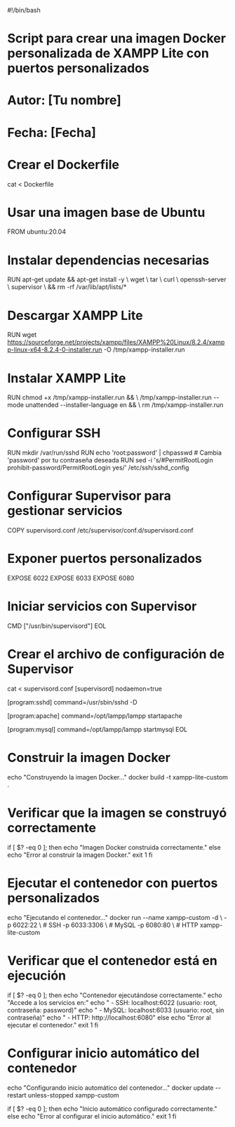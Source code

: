 #!/bin/bash

# Script para crear una imagen Docker personalizada de XAMPP Lite con puertos personalizados
# Autor: [Tu nombre]
# Fecha: [Fecha]

# Crear el Dockerfile
cat <<EOL > Dockerfile
# Usar una imagen base de Ubuntu
FROM ubuntu:20.04

# Instalar dependencias necesarias
RUN apt-get update && apt-get install -y \\
    wget \\
    tar \\
    curl \\
    openssh-server \\
    supervisor \\
    && rm -rf /var/lib/apt/lists/*

# Descargar XAMPP Lite
RUN wget https://sourceforge.net/projects/xampp/files/XAMPP%20Linux/8.2.4/xampp-linux-x64-8.2.4-0-installer.run -O /tmp/xampp-installer.run

# Instalar XAMPP Lite
RUN chmod +x /tmp/xampp-installer.run && \\
    /tmp/xampp-installer.run --mode unattended --installer-language en && \\
    rm /tmp/xampp-installer.run

# Configurar SSH
RUN mkdir /var/run/sshd
RUN echo 'root:password' | chpasswd  # Cambia 'password' por tu contraseña deseada
RUN sed -i 's/#PermitRootLogin prohibit-password/PermitRootLogin yes/' /etc/ssh/sshd_config

# Configurar Supervisor para gestionar servicios
COPY supervisord.conf /etc/supervisor/conf.d/supervisord.conf

# Exponer puertos personalizados
EXPOSE 6022
EXPOSE 6033
EXPOSE 6080

# Iniciar servicios con Supervisor
CMD ["/usr/bin/supervisord"]
EOL

# Crear el archivo de configuración de Supervisor
cat <<EOL > supervisord.conf
[supervisord]
nodaemon=true

[program:sshd]
command=/usr/sbin/sshd -D

[program:apache]
command=/opt/lampp/lampp startapache

[program:mysql]
command=/opt/lampp/lampp startmysql
EOL

# Construir la imagen Docker
echo "Construyendo la imagen Docker..."
docker build -t xampp-lite-custom .

# Verificar que la imagen se construyó correctamente
if [ $? -eq 0 ]; then
    echo "Imagen Docker construida correctamente."
else
    echo "Error al construir la imagen Docker."
    exit 1
fi

# Ejecutar el contenedor con puertos personalizados
echo "Ejecutando el contenedor..."
docker run --name xampp-custom -d \\
  -p 6022:22 \      # SSH
  -p 6033:3306 \    # MySQL
  -p 6080:80 \      # HTTP
  xampp-lite-custom

# Verificar que el contenedor está en ejecución
if [ $? -eq 0 ]; then
    echo "Contenedor ejecutándose correctamente."
    echo "Accede a los servicios en:"
    echo " - SSH: localhost:6022 (usuario: root, contraseña: password)"
    echo " - MySQL: localhost:6033 (usuario: root, sin contraseña)"
    echo " - HTTP: http://localhost:6080"
else
    echo "Error al ejecutar el contenedor."
    exit 1
fi

# Configurar inicio automático del contenedor
echo "Configurando inicio automático del contenedor..."
docker update --restart unless-stopped xampp-custom

if [ $? -eq 0 ]; then
    echo "Inicio automático configurado correctamente."
else
    echo "Error al configurar el inicio automático."
    exit 1
fi
